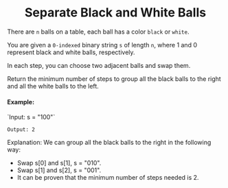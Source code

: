 <h1 align="center">Separate Black and White Balls</h1>

There are `n` balls on a table, each ball has a color `black` or `white`.

You are given a `0-indexed` binary string `s` of length `n`, where 1 and 0 represent black and white balls, respectively.

In each step, you can choose two adjacent balls and swap them.

Return the minimum number of steps to group all the black balls to the right and all the white balls to the left.

<h4>Example:</h4>
`Input: s = "100"`

`Output: 2`

Explanation: We can group all the black balls to the right in the following way:
- Swap s[0] and s[1], s = "010".
- Swap s[1] and s[2], s = "001".
- 
  It can be proven that the minimum number of steps needed is 2.
